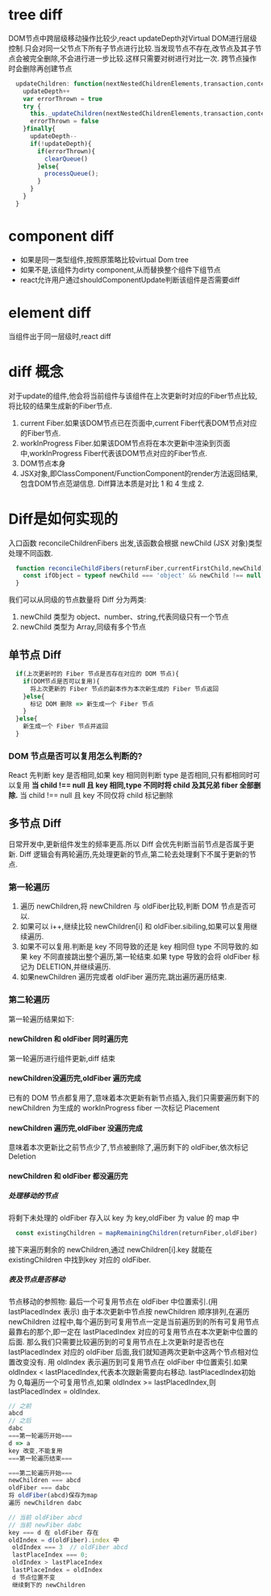 # tree diff
DOM节点中跨层级移动操作比较少,react updateDepth对Virtual DOM进行层级控制.只会对同一父节点下所有子节点进行比较.当发现节点不存在,改节点及其子节点会被完全删除,不会进行进一步比较.这样只需要对树进行对比一次.
跨节点操作时会删除再创建节点
```js
  updateChildren: function(nextNestedChildrenElements,transaction,context){
    updateDepth++
    var errorThrown = true
    try {
      this._updateChildren(nextNestedChildrenElements,transaction,context)
      errorThrown = false
    }finally{
      updateDepth--
      if(!updateDepth){
        if(errorThrown){
          clearQueue()
        }else{
          processQueue();
        }
      }
    }
  }
```
# component diff
* 如果是同一类型组件,按照原策略比较virtual Dom tree
* 如果不是,该组件为dirty component,从而替换整个组件下组节点
* react允许用户通过shouldComponentUpdate判断该组件是否需要diff

# element diff
  当组件出于同一层级时,react diff


# diff 概念
对于update的组件,他会将当前组件与该组件在上次更新时对应的Fiber节点比较,将比较的结果生成新的Fiber节点.
  1. current Fiber.如果该DOM节点已在页面中,current Fiber代表DOM节点对应的Fiber节点.
  2. workInProgress Fiber.如果该DOM节点将在本次更新中渲染到页面中,workInProgress Fiber代表该DOM节点对应的Fiber节点.
  3. DOM节点本身
  4. JSX对象,即ClassComponent/FunctionComponent的render方法返回结果,包含DOM节点范湖信息.
  Diff算法本质是对比 1 和 4 生成 2.

# Diff是如何实现的
入口函数 reconcileChildrenFibers 出发,该函数会根据 newChild (JSX 对象)类型处理不同函数.
```js
  function reconcileChildFibers(returnFiber,currentFirstChild,newChild){
    const ifObject = typeof newChild === 'object' && newChild !== null;
  }
```
我们可以从同级的节点数量将 Diff 分为两类:
1. newChild 类型为 object、number、string,代表同级只有一个节点
2. newChild 类型为 Array,同级有多个节点
## 单节点 Diff
  ```js
    if(上次更新时的 Fiber 节点是否存在对应的 DOM 节点){
      if(DOM节点是否可以复用){
        将上次更新的 Fiber 节点的副本作为本次新生成的 Fiber 节点返回
      }else{
        标记 DOM 删除 => 新生成一个 Fiber 节点
      }
    }else{
      新生成一个 Fiber 节点并返回
    }
  ```
  ### DOM 节点是否可以复用怎么判断的?
  React 先判断 key 是否相同,如果 key 相同则判断 type 是否相同,只有都相同时可以复用
  **当 child !== null 且 key 相同,type 不同时将 child 及其兄弟 fiber 全部删除.**
  当 child !== null 且 key 不同仅将 child 标记删除
## 多节点 Diff
  日常开发中,更新组件发生的频率更高.所以 Diff 会优先判断当前节点是否属于更新.
  Diff 逻辑会有两轮遍历,先处理更新的节点,第二轮去处理剩下不属于更新的节点.
  ### 第一轮遍历
  1. 遍历 newChildren,将 newChildren 与 oldFiber比较,判断 DOM 节点是否可以.
  2. 如果可以 i++,继续比较 newChildren[i] 和 oldFiber.sibiling,如果可以复用继续遍历.
  3. 如果不可以复用.判断是 key 不同导致的还是 key 相同但 type 不同导致的.如果 key 不同直接跳出整个遍历,第一轮结束.如果 type 导致的会将 oldFiber 标记为 DELETION,并继续遍历.
  4. 如果newChildren 遍历完或者 oldFiber 遍历完,跳出遍历遍历结束.

  ### 第二轮遍历
  第一轮遍历结果如下:
  #### newChildren 和 oldFiber 同时遍历完
  第一轮遍历进行组件更新,diff 结束
  #### newChildren没遍历完,oldFiber 遍历完成
  已有的 DOM 节点都复用了,意味着本次更新有新节点插入,我们只需要遍历剩下的 newChildren 为生成的 workInProgress fiber 一次标记 Placement
  #### newChildren 遍历完,oldFiber 没遍历完成
  意味着本次更新比之前节点少了,节点被删除了,遍历剩下的 oldFiber,依次标记 Deletion
  #### newChildren 和 oldFiber 都没遍历完
  ##### 处理移动的节点
  将剩下未处理的 oldFiber 存入以 key 为 key,oldFiber 为 value 的 map 中
  ```js
    const existingChildren = mapRemainingChildren(returnFiber,oldFiber)
  ```
  接下来遍历剩余的 newChildren,通过 newChildren[i].key 就能在 existingChildren 中找到key 对应的 oldFiber.
  ##### 表及节点是否移动
  节点移动的参照物: 最后一个可复用节点在 oldFiber 中位置索引.(用 lastPlacedIndex 表示)
  由于本次更新中节点按 newChildren 顺序排列,在遍历 newChildren 过程中,每个遍历到可复用节点一定是当前遍历到的所有可复用节点最靠右的那个,即一定在 lastPlacedIndex 对应的可复用节点在本次更新中位置的后面.
  那么我们只需要比较遍历到的可复用节点在上次更新时是否也在 lastPlacedIndex 对应的 oldFiber 后面,我们就知道两次更新中这两个节点相对位置改变没有.
  用 oldIndex 表示遍历到可复用节点在 oldFiber 中位置索引.如果 oldIndex < lastPlacedIndex,代表本次跟新需要向右移动.
  lastPlacedIndex初始为 0,每遍历一个可复用节点,如果 oldIndex >= lastPlacedIndex,则lastPlacedIndex = oldIndex.


```js
// 之前
abcd  
// 之后
dabc
===第一轮遍历开始===
d => a
key 改变,不能复用
===第一轮遍历结束===

===第二轮遍历开始===
newChildren === abcd
oldFiber === dabc
将 oldFiber(abcd)保存为map
遍历 newChildren dabc

// 当前 oldFiber abcd
// 当前 newFiber dabc
key === d 在 oldFiber 存在
oldIndex = d(oldFiber).index 中
 oldIndex === 3  // oldFiber abcd 
 lastPlaceIndex === 0;
 oldIndex > lastPlaceIndex
 lastPlaceIndex = oldIndex
 d 节点位置不变
 继续剩下的 newChildren
 ```